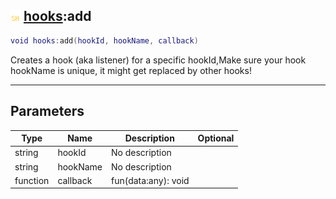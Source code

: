 ## ![shared](.gitbook/assets/shared.png) [hooks](./readme/hooks/README.md):add

```lua
void hooks:add(hookId, hookName, callback)
```

Creates a hook (aka listener) for a specific hookId,Make sure your hook hookName is unique, it might get replaced by other hooks!

------
## Parameters

| Type   | Name | Description | Optional |
| ------ | ---- | ----------- | -------: |
| string | hookId | No description |  |
| string | hookName | No description |  |
| function | callback | fun(data:any): void |  |

